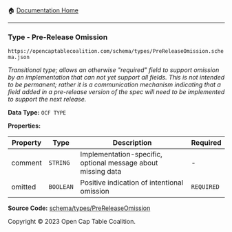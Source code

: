 :house: [Documentation Home](/README.md)

---

### Type - Pre-Release Omission

`https://opencaptablecoalition.com/schema/types/PreReleaseOmission.schema.json`

_Transitional type; allows an otherwise "required" field to support omission by an implementation that can not yet support all fields. This is not intended to be permanent; rather it is a communication mechanism indicating that a field added in a pre-release version of the spec will need to be implemented to support the next release._

**Data Type:** `OCF TYPE`

**Properties:**

| Property | Type      | Description                                                  | Required   |
| -------- | --------- | ------------------------------------------------------------ | ---------- |
| comment  | `STRING`  | Implementation-specific, optional message about missing data | -          |
| omitted  | `BOOLEAN` | Positive indication of intentional omission                  | `REQUIRED` |

**Source Code:** [schema/types/PreReleaseOmission](/schema/types/PreReleaseOmission.schema.json)

Copyright © 2023 Open Cap Table Coalition.
